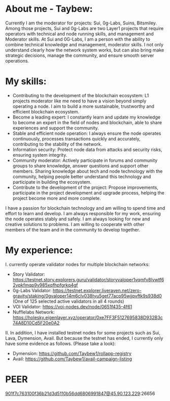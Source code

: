 # **About me - Taybew:**

Currently I am the moderator for projects: Sui, 0g-Labs, Suins, Bitsmiley. Among those projects, Sui and 0g-Labs are two Layer1 projects that require operators with technical and node running skills, and management and Moderator skills. At Sui and 0G-Labs, I am a person with the ability to combine technical knowledge and management, moderator skills. I not only understand clearly how the network system works, but can also bring make strategic decisions, manage the community, and ensure smooth server operations.

# **My skills**:

- Contributing to the development of the blockchain ecosystem: L1 projects moderator like me need to have a vision beyond simply operating a node. I aim to build a more sustainable, trustworthy and efficient blockchain ecosystem.
- Become a leading expert: I constantly learn and update my knowledge to become an expert in the field of nodes and blockchain, able to share experiences and support the community.
- Stable and efficient node operation: I always ensure the node operates continuously, processes transactions quickly and accurately, contributing to the stability of the network.
- Information security: Protect node data from attacks and security risks, ensuring system integrity.
- Community moderator: Actively participate in forums and community groups to share knowledge, answer questions and support other members. Sharing knowledge about tech and node technology with the community, helping people better understand this technology and participate in building the ecosystem.
- Contribute to the development of the project: Propose improvements, participate in the project development and upgrade process, helping the project become more and more complete.

I have a passion for blockchain technology and am willing to spend time and effort to learn and develop. I am always responsible for my work, ensuring the node operates stably and safely. I am always looking for new and creative solutions to problems. I am willing to cooperate with other members of the team and in the community to develop together.

# **My experience:**

I. currently operate validator nodes for multiple blockchain networks:

- Story Validator: https://testnet.story.explorers.guru/validator/storyvaloper1vqmfv8lvwtf62vpkfmqp9v985xqfhpfgrkq4gf
- 0g-Labs Validator: https://testnet.explorer.liveraven.net/zero-gravity/staking/0gvaloper14m6clv038tyu5get77acp95wjjpvftk9s938d0 (One of 125 selected active validators in all 4 rounds)
- VOI Validator: https://voi-nodes.dev/node/0651f435-4f61
- Nufflelabs Network: https://holesky.eigenlayer.xyz/operator/0xe7FF3F5127695838D932B3c74A8D10Cd5F20e0A2

II. In addition, I have installed testnet nodes for some projects such as Sui, Lava, Dymension, Avail. But because the testnet has ended, I currently only have some evidence as follows. (Please take a look):

- Dymension: https://github.com/Taybew1/rollapp-registry
- Avail: https://github.com/Taybew1/avail-campaign-listing

# PEER

901f7c763100f36b21d3d5110b56dd6806991847@45.90.123.229:26656
